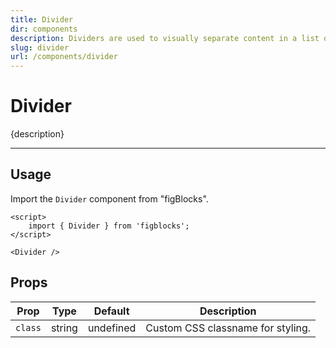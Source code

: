 ```yaml
---
title: Divider
dir: components
description: Dividers are used to visually separate content in a list or group.
slug: divider
url: /components/divider
---
```


<script>
	import 'figblocks/globalStyles'; 
</script>

# Divider

{description}

---

## Usage

Import the `Divider` component from "figBlocks".

```svelte example
<script>
	import { Divider } from 'figblocks';
</script>

<Divider />
```

## Props

| Prop    | Type   | Default   | Description                       |
| ------- | ------ | --------- | --------------------------------- |
| `class` | string | undefined | Custom CSS classname for styling. |
